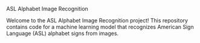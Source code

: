 ASL Alphabet Image Recognition

Welcome to the ASL Alphabet Image Recognition project! This repository contains code for a machine learning model that recognizes American Sign Language (ASL) alphabet signs from images.

